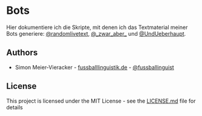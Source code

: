 # Bots

Hier dokumentiere ich die Skripte, mit denen ich das Textmaterial meiner Bots generiere: [@randomlivetext](https://twitter.com/randomlivetext), [@\_zwar_aber_](https://twitter.com/_zwar_aber_) und [@UndUeberhaupt](https://twitter.com/undueberhaupt).

## Authors

* Simon Meier-Vieracker - [fussballlinguistik.de](http://www.fussballlinguistik.de) - [@fussballinguist](https://twitter.com/fussballinguist)

## License

This project is licensed under the MIT License - see the [LICENSE.md](LICENSE.md) file for details
